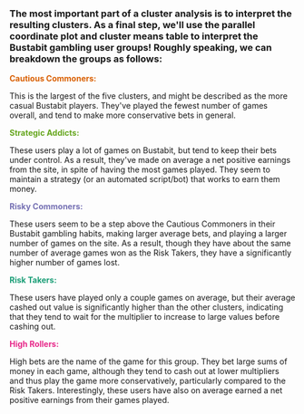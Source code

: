 

### The most important part of a cluster analysis is to interpret the resulting clusters. As a final step, we'll use the parallel coordinate plot and cluster means table to interpret the Bustabit gambling user groups! Roughly speaking, we can breakdown the groups as follows:

<p><strong><p style="color:#d95f02">Cautious Commoners:</p></strong> This is the largest of the five clusters, and might be described as the more casual Bustabit players. They've played the fewest number of games overall, and tend to make more conservative bets in general. </p>

<p><strong><p style="color:#66a61e">Strategic Addicts:</p></strong> These users play a lot of games on Bustabit, but tend to keep their bets under control. As a result, they've made on average a net positive earnings from the site, in spite of having the most games played. They seem to maintain a strategy (or an automated script/bot) that works to earn them money.</p>

<p><strong><p style="color:#7570b3">Risky Commoners:</p></strong> These users seem to be a step above the Cautious Commoners in their Bustabit gambling habits, making larger average bets, and playing a larger number of games on the site. As a result, though they have about the same number of average games won as the Risk Takers, they have a significantly higher number of games lost.</p>

<p><strong><p style="color:#1b9e77">Risk Takers: </p></strong> These users have played only a couple games on average, but their average cashed out value is significantly higher than the other clusters, indicating that they tend to wait for the multiplier to increase to large values before cashing out.</p>

<p><strong><p style="color:#e7298a">High Rollers:</p></strong> High bets are the name of the game for this group. They bet large sums of money in each game, although they tend to cash out at lower multipliers and thus play the game more conservatively, particularly compared to the Risk Takers. Interestingly, these users have also on average earned a net positive earnings from their games played.</p>